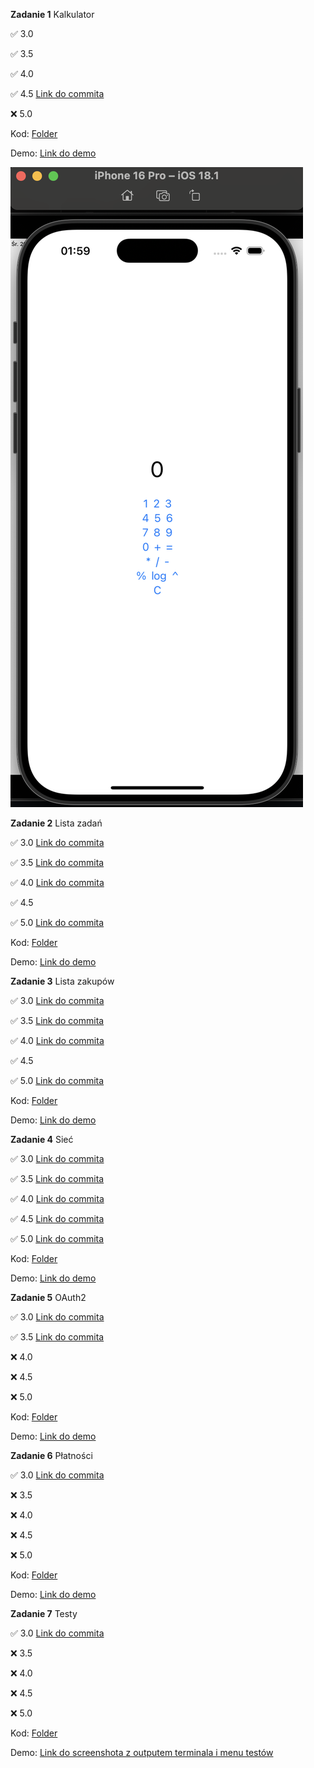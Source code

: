 **Zadanie 1** Kalkulator

:white_check_mark: 3.0

:white_check_mark: 3.5

:white_check_mark: 4.0

:white_check_mark: 4.5 [Link do commita](https://github.com/mmikusx/ios24-25/commit/2968d0d9ed5449bb3c0edf389138933cec25fe66)

:x: 5.0

Kod: [Folder](https://github.com/mmikusx/ios24-25/tree/main/Calculator/Calculator)

Demo: [Link do demo](https://github.com/mmikusx/ios24-25/blob/main/demos/Zadanie1-demo.md)

![screenshot](Calculator/Kalkulator.png)

**Zadanie 2** Lista zadań

:white_check_mark: 3.0 [Link do commita](https://github.com/mmikusx/ios24-25/commit/b551f689d2ae079dce02c7ee717c694cbf9ba965)

:white_check_mark: 3.5 [Link do commita](https://github.com/mmikusx/ios24-25/commit/1b7c5e1b44a2467fead3d25e2db14185e4f79ba4)

:white_check_mark: 4.0 [Link do commita](https://github.com/mmikusx/ios24-25/commit/5b06eb571c49ed4917cdddb9857daa9f108e3562)

:white_check_mark: 4.5

:white_check_mark: 5.0 [Link do commita](https://github.com/mmikusx/ios24-25/commit/1b29d4602bd506fc783f963eb49750ff374867ee)

Kod: [Folder](https://github.com/mmikusx/ios24-25/tree/main/TaskList/TaskList)

Demo: [Link do demo](https://github.com/mmikusx/ios24-25/blob/main/demos/Zadanie2-demo.md)

**Zadanie 3** Lista zakupów

:white_check_mark: 3.0 [Link do commita](https://github.com/mmikusx/ios24-25/commit/adc5be53258365afdde0e3c66c72e2b79bab32db)

:white_check_mark: 3.5 [Link do commita](https://github.com/mmikusx/ios24-25/commit/35f45ca77d05ce02fc9c8dba085abefd6902d4e6)

:white_check_mark: 4.0 [Link do commita](https://github.com/mmikusx/ios24-25/commit/89a4dd32bc4e6a4f7b60fd2cf7119e5c6fcab21a)

:white_check_mark: 4.5

:white_check_mark: 5.0 [Link do commita](https://github.com/mmikusx/ios24-25/commit/7e5fa15c46be8086d2ff1afb90fb118b0482c669)

Kod: [Folder](https://github.com/mmikusx/ios24-25/tree/7e5fa15c46be8086d2ff1afb90fb118b0482c669/ShopList/ShopList)

Demo: [Link do demo](https://github.com/mmikusx/ios24-25/blob/main/demos/Zadanie3-demo.md)

**Zadanie 4** Sieć

:white_check_mark: 3.0 [Link do commita](https://github.com/mmikusx/ios24-25/commit/4e90843bda39fd560e40ac5cadce3d6e56c4a117)

:white_check_mark: 3.5 [Link do commita](https://github.com/mmikusx/ios24-25/commit/e6704549952029ded0b833503dbbefa76c97b167)

:white_check_mark: 4.0 [Link do commita](https://github.com/mmikusx/ios24-25/commit/652f9a01a40465205d3f4aab27a9c0cc8a5ae9bf)

:white_check_mark: 4.5 [Link do commita](https://github.com/mmikusx/ios24-25/commit/d04ea50da8ea771f2b4ae1f6b6b842a88c2e8229)

:white_check_mark: 5.0 [Link do commita](https://github.com/mmikusx/ios24-25/commit/8c65e9826bcf612cf74f23e058a371debe72e678)

Kod: [Folder](https://github.com/mmikusx/ios24-25/tree/main/ShopList/ShopList)

Demo: [Link do demo](https://github.com/mmikusx/ios24-25/blob/main/demos/Zadanie4-demo.md)

**Zadanie 5** OAuth2

:white_check_mark: 3.0 [Link do commita](https://github.com/mmikusx/ios24-25/commit/da6eaeb31ecf0bdd5459f287b06b917058d0331e)

:white_check_mark: 3.5 [Link do commita](https://github.com/mmikusx/ios24-25/commit/e0a3b0eb8bf02f7fd046a97acfb2be834e604505)

:x: 4.0

:x: 4.5

:x: 5.0

Kod: [Folder](https://github.com/mmikusx/ios24-25/tree/main/LoginApp/LoginApp)

Demo: [Link do demo](https://github.com/mmikusx/ios24-25/blob/main/demos/Zadanie5-demo.md)

**Zadanie 6** Płatności

:white_check_mark: 3.0 [Link do commita](https://github.com/mmikusx/ios24-25/commit/0cadca1f1cac7534aa071a34d10010e94a9563ee)

:x: 3.5

:x: 4.0

:x: 4.5

:x: 5.0

Kod: [Folder](https://github.com/mmikusx/ios24-25/tree/main/PaymentForm/PaymentForm)

Demo: [Link do demo](https://github.com/mmikusx/ios24-25/blob/main/demos/Zadanie6-demo.md)

**Zadanie 7** Testy

:white_check_mark: 3.0 [Link do commita](https://github.com/mmikusx/ios24-25/commit/e96d0fa4d2a112d8d52df1dfe8f0d5e68c2e3307)

:x: 3.5

:x: 4.0

:x: 4.5

:x: 5.0

Kod: [Folder](https://github.com/mmikusx/ios24-25/tree/main/ShopList/ShopListTests)

Demo: [Link do screenshota z outputem terminala i menu testów](https://github.com/mmikusx/ios24-25/blob/main/demos/Zadanie7-screen.md)